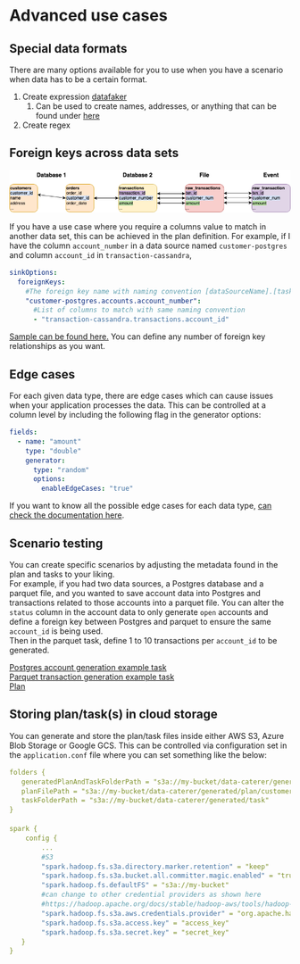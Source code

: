 # Advanced use cases

## Special data formats

There are many options available for you to use when you have a scenario when data has to be a certain format.

1. Create expression [datafaker](https://www.datafaker.net/documentation/expressions/)
   1. Can be used to create names, addresses, or anything that can be found
      under [here](../sample/datafaker/expressions.txt)
2. Create regex

## Foreign keys across data sets

![Multiple data source foreign key example](../diagrams/foreign_keys.drawio.png "Multiple data source foreign keys")

If you have a use case where you require a columns value to match in another data set, this can be achieved in the plan
definition.
For example, if I have the column `account_number` in a data source named `customer-postgres` and column `account_id`
in `transaction-cassandra`,

```yaml
sinkOptions:
  foreignKeys:
    #The foreign key name with naming convention [dataSourceName].[taskName].[columnName]
    "customer-postgres.accounts.account_number":
      #List of columns to match with same naming convention
      - "transaction-cassandra.transactions.account_id"
```

[Sample can be found here.](../sample/docker/data/custom/plan/foreign-key-example-plan.yaml)
You can define any number of foreign key relationships as you want.

## Edge cases

For each given data type, there are edge cases which can cause issues when your application processes the data.
This can be controlled at a column level by including the following flag in the generator options:

```yaml
fields:
  - name: "amount"
    type: "double"
    generator:
      type: "random"
      options:
        enableEdgeCases: "true" 
```

If you want to know all the possible edge cases for each data
type, [can check the documentation here](../generators/generators.md).

## Scenario testing

You can create specific scenarios by adjusting the metadata found in the plan and tasks to your liking.  
For example, if you had two data sources, a Postgres database and a parquet file, and you wanted to save account data
into Postgres and transactions related to those accounts into a parquet file.
You can alter the `status` column in the account data to only generate `open` accounts
and define a foreign key between Postgres and parquet to ensure the same `account_id` is being used.  
Then in the parquet task, define 1 to 10 transactions per `account_id` to be generated.

[Postgres account generation example task](../sample/docker/data/custom/task/jdbc/postgres/postgres-account-task.yaml)  
[Parquet transaction generation example task](../sample/docker/data/custom/task/file/parquet/parquet-transaction-task.yaml)  
[Plan](../sample/docker/data/custom/plan/scenario-based-plan.yaml)

## Storing plan/task(s) in cloud storage

You can generate and store the plan/task files inside either AWS S3, Azure Blob Storage or Google GCS.
This can be controlled via configuration set in the `application.conf` file where you can set something like the below:

```yaml
folders {
   generatedPlanAndTaskFolderPath = "s3a://my-bucket/data-caterer/generated"
   planFilePath = "s3a://my-bucket/data-caterer/generated/plan/customer-create-plan.yaml"
   taskFolderPath = "s3a://my-bucket/data-caterer/generated/task"
}
   
spark {
    config {
        ...
        #S3
        "spark.hadoop.fs.s3a.directory.marker.retention" = "keep"
        "spark.hadoop.fs.s3a.bucket.all.committer.magic.enabled" = "true"
        "spark.hadoop.fs.defaultFS" = "s3a://my-bucket"
        #can change to other credential providers as shown here
        #https://hadoop.apache.org/docs/stable/hadoop-aws/tools/hadoop-aws/index.html#Changing_Authentication_Providers
        "spark.hadoop.fs.s3a.aws.credentials.provider" = "org.apache.hadoop.fs.s3a.SimpleAWSCredentialsProvider"
        "spark.hadoop.fs.s3a.access.key" = "access_key"
        "spark.hadoop.fs.s3a.secret.key" = "secret_key"
   }
}
```
